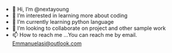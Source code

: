 - 👋 Hi, I’m @nextayoung
- 👀 I’m interested in learning more about coding
- 🌱 I’m currently learning python language
- 💞️ I’m looking to collaborate on project and other sample work
- 📫 How to reach me ...You can reach me by email. Emmanuelasi@outlook.com

<!---
nextayoung/nextayoung is a ✨ special ✨ repository because its `README.md` (this file) appears on your GitHub profile.
You can click the Preview link to take a look at your changes.
--->
